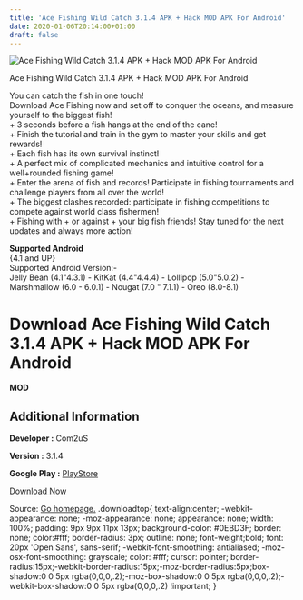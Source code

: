 ```yaml
---
title: 'Ace Fishing Wild Catch 3.1.4 APK + Hack MOD APK For Android'
date: 2020-01-06T20:14:00+01:00
draft: false
---
```


![Ace Fishing Wild Catch 3.1.4 APK + Hack MOD APK For Android](https://i0.wp.com/apkhome.net/wp-content/uploads/2018/06/Ace-Fishing-Wild-Catch-3.1.4.png "Ace Fishing Wild Catch 3.1.4 APK + Hack MOD APK For Android")

  

Ace Fishing Wild Catch 3.1.4 APK + Hack MOD APK For Android

You can catch the fish in one touch!  
Download Ace Fishing now and set off to conquer the oceans, and measure yourself to the biggest fish!  
\+ 3 seconds before a fish hangs at the end of the cane!  
\+ Finish the tutorial and train in the gym to master your skills and get rewards!  
\+ Each fish has its own survival instinct!  
\+ A perfect mix of complicated mechanics and intuitive control for a well+rounded fishing game!  
\+ Enter the arena of fish and records! Participate in fishing tournaments and challenge players from all over the world!  
\+ The biggest clashes recorded: participate in fishing competitions to compete against world class fishermen!  
\+ Fishing with + or against + your big fish friends! Stay tuned for the next updates and always more action!

**Supported Android**  
{4.1 and UP}  
Supported Android Version:-  
Jelly Bean (4.1"4.3.1) - KitKat (4.4"4.4.4) - Lollipop (5.0"5.0.2) - Marshmallow (6.0 - 6.0.1) - Nougat (7.0 " 7.1.1) - Oreo (8.0-8.1)

Download Ace Fishing Wild Catch 3.1.4 APK + Hack MOD APK For Android
====================================================================

**MOD**

Additional Information
----------------------

**Developer :** Com2uS

**Version :** 3.1.4

**Google Play :** [PlayStore](https://play.google.com/store/apps/details?id=com.com2us.acefishing.normal.freefull.google.global.android.common)

  

[Download Now](https://store4app.co/post/ace-fishing-wild-catch-3-1-4-apk-hack-mod-apk-for-android_1573672002)

  
Source: [Go homepage.](https://store4app.co/post/ace-fishing-wild-catch-3-1-4-apk-hack-mod-apk-for-android_1573672002) .downloadtop{ text-align:center; -webkit-appearance: none; -moz-appearance: none; appearance: none; width: 100%; padding: 9px 9px 11px 13px; background-color: #0EBD3F; border: none; color:#fff; border-radius: 3px; outline: none; font-weight;bold; font: 20px 'Open Sans', sans-serif; -webkit-font-smoothing: antialiased; -moz-osx-font-smoothing: grayscale; color: #fff; cursor: pointer; border-radius:15px;-webkit-border-radius:15px;-moz-border-radius:5px;box-shadow:0 0 5px rgba(0,0,0,.2);-moz-box-shadow:0 0 5px rgba(0,0,0,.2);-webkit-box-shadow:0 0 5px rgba(0,0,0,.2) !important; }